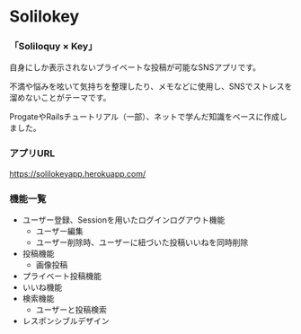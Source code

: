 # Solilokey
### 「Soliloquy × Key」
自身にしか表示されないプライベートな投稿が可能なSNSアプリです。

不満や悩みを呟いて気持ちを整理したり、メモなどに使用し、SNSでストレスを溜めないことがテーマです。

ProgateやRailsチュートリアル（一部）、ネットで学んだ知識をベースに作成しました。

### アプリURL
https://solilokeyapp.herokuapp.com/

### 機能一覧
- ユーザー登録、Sessionを用いたログインログアウト機能
    - ユーザー編集
    - ユーザー削除時、ユーザーに紐づいた投稿いいねを同時削除
- 投稿機能
    - 画像投稿
- プライベート投稿機能
- いいね機能
- 検索機能
    - ユーザーと投稿検索
- レスポンシブルデザイン
